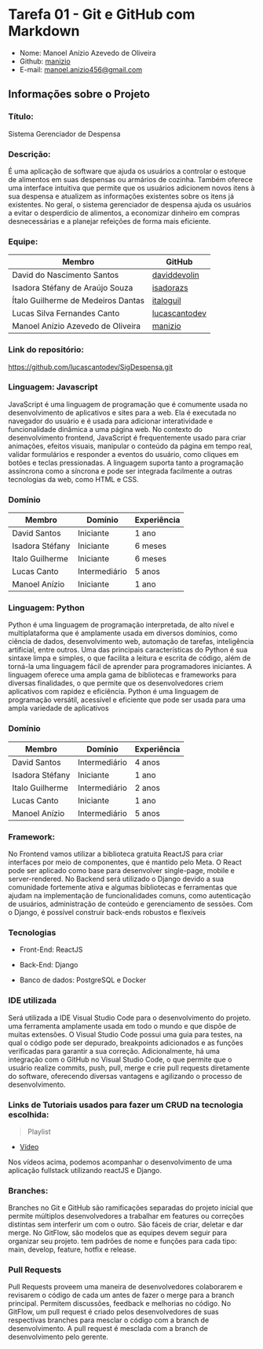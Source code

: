 # Tarefa 01 - Git e GitHub com Markdown 

* Nome: Manoel Anízio Azevedo de Oliveira
* Github: [manizio](https://github.com/manizio)
* E-mail: manoel.anizio456@gmail.com

## Informações sobre o Projeto

### Título:

 Sistema Gerenciador de Despensa

### Descrição:

É uma aplicação de software que ajuda os usuários a controlar o estoque de alimentos em suas despensas ou armários de cozinha. Também oferece uma interface intuitiva que permite que os usuários adicionem novos itens à sua despensa e atualizem as informações existentes sobre os itens já existentes. No geral, o sistema gerenciador de despensa ajuda os usuários a evitar o desperdício de alimentos, a economizar dinheiro em compras desnecessárias e a planejar refeições de forma mais eficiente.

### Equipe:

| Membro | GitHub |
| ------- | ------- |
| David do Nascimento Santos | [daviddevolin](https://github.com/daviddevolin) |
| Isadora Stéfany de Araújo Souza | [isadorazs](https://github.com/isadorazs) |
| Ítalo Guilherme de Medeiros Dantas | [italoguil](https://github.com/italoguil)|
| Lucas Silva Fernandes Canto | [lucascantodev](https://github.com/lucascantodev) | 
| Manoel Anízio Azevedo de Oliveira | [manizio](https://github.com/manizio)


### Link do repositório:

https://github.com/lucascantodev/SigDespensa.git

### Linguagem: Javascript

JavaScript é uma linguagem de programação que é comumente usada no desenvolvimento de aplicativos e sites para a web. Ela é executada no navegador do usuário e é usada para adicionar interatividade e funcionalidade dinâmica a uma página web. No contexto do desenvolvimento frontend, JavaScript é frequentemente usado para criar animações, efeitos visuais, manipular o conteúdo da página em tempo real, validar formulários e responder a eventos do usuário, como cliques em botões e teclas pressionadas. A linguagem suporta tanto a programação assíncrona como a síncrona e pode ser integrada facilmente a outras tecnologias da web, como HTML e CSS.

### Domínio

| Membro          | Domínio       | Experiência |
| --------------- | ------------- | ----------- |
| David Santos    | Iniciante | 1 ano       |
| Isadora Stéfany | Iniciante | 6 meses       |
| Italo Guilherme | Iniciante     | 6 meses     |
| Lucas Canto     | Intermediário | 5 anos      |
| Manoel Anízio   | Iniciante | 1 ano       |

### Linguagem: Python
Python é uma linguagem de programação interpretada, de alto nível e multiplataforma que é amplamente usada em diversos domínios, como ciência de dados, desenvolvimento web, automação de tarefas, inteligência artificial, entre outros. Uma das principais características do Python é sua sintaxe limpa e simples, o que facilita a leitura e escrita de código, além de torná-la uma linguagem fácil de aprender para programadores iniciantes. A linguagem oferece uma ampla gama de bibliotecas e frameworks para diversas finalidades, o que permite que os desenvolvedores criem aplicativos com rapidez e eficiência. Python é uma linguagem de programação versátil, acessível e eficiente que pode ser usada para uma ampla variedade de aplicativos

### Domínio

| Membro          | Domínio       | Experiência |
| --------------- | ------------- | ----------- |
| David Santos    | Intermediário | 4 anos      |
| Isadora Stéfany | Iniciante     | 1 ano       |
| Italo Guilherme | Intermediário | 2 anos      |
| Lucas Canto     | Iniciante     | 1 ano       |
| Manoel Anízio   | Intermediário | 5 anos      |


### Framework:

No Frontend vamos utilizar a biblioteca gratuita ReactJS para criar interfaces por meio de componentes, que é mantido pelo Meta. O React pode ser aplicado como base para desenvolver single-page, mobile e server-rendered. No Backend será utilizado o Django devido a sua comunidade fortemente ativa e algumas bibliotecas e ferramentas que ajudam na implementação de funcionalidades comuns, como autenticação de usuários, administração de conteúdo e gerenciamento de sessões. Com o Django, é possível construir back-ends robustos e flexíveis


### Tecnologias

* Front-End: ReactJS

* Back-End: Django

* Banco de dados: PostgreSQL e Docker

### IDE utilizada

Será utilizada a IDE Visual Studio Code para o desenvolvimento do projeto. uma ferramenta amplamente usada em todo o mundo e que dispõe de muitas extensões. O Visual Studio Code possui uma guia para testes, na qual o código pode ser depurado, breakpoints adicionados e as funções verificadas para garantir a sua correção. Adicionalmente, há uma integração com o GitHub no Visual Studio Code, o que permite que o usuário realize commits, push, pull, merge e crie pull requests diretamente do software, oferecendo diversas vantagens e agilizando o processo de desenvolvimento.


### Links de Tutoriais usados para fazer um CRUD na tecnologia escolhida:
>Playlist
* [Vídeo](https://www.youtube.com/watch?v=RE72oSx5ivI&list=PLo7TNe_pEoMXb9GyzueM7516fOR0gPxNX)

Nos vídeos acima, podemos acompanhar o desenvolvimento de uma aplicação fullstack utilizando reactJS e Django.

### Branches:
Branches no Git e GitHub são ramificações separadas do projeto inicial que permite múltiplos desenvolvedores a trabalhar em features ou correções distintas sem interferir um com o outro. São fáceis de criar, deletar e dar merge. No GitFlow, são modelos que as equipes devem seguir para organizar seu projeto. tem padrões de nome e funções para cada tipo: main, develop, feature, hotfix e release.

### Pull Requests   
Pull Requests proveem uma maneira de desenvolvedores colaborarem e revisarem o código de cada um antes de fazer o merge para a branch principal. Permitem discussões, feedback e melhorias no código. No GitFlow, um pull request é criado pelos desenvolvedores de suas respectivas branches para mesclar o código com a branch de desenvolvimento. A pull request é mesclada com a branch de desenvolvimento pelo gerente.
